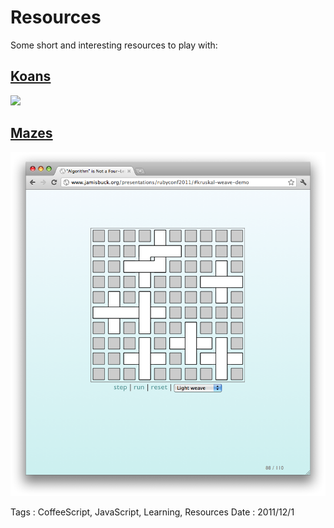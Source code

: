 # Resources

Some short and interesting resources to play with:

## [Koans](https://github.com/mrdavidlaing/javascript-koans)

![](resources/coans.png)

## [Mazes](http://www.jamisbuck.org/presentations/rubyconf2011)

![](resources/mazes.png)

Tags : CoffeeScript, JavaScript, Learning, Resources
Date : 2011/12/1